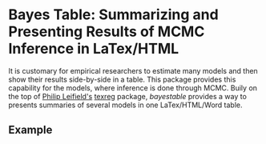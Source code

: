 # Bayes Table: Summarizing and Presenting Results of MCMC Inference in LaTex/HTML
It is customary for empirical researchers to estimate many models and then show their results side-by-side in a table. This package provides this capability for the models, where inference is done through MCMC. Buily on the top of [Philip Leifield's]() [texreg](https://cran.r-project.org/web/packages/texreg/index.html) package, *bayestable* provides a way to presents summaries of several models in one LaTex/HTML/Word table.

## Example


